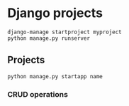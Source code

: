 # Django projects

```
django-manage startproject myproject
python manage.py runserver
```


## Projects

```
python manage.py startapp name
```

### CRUD operations
